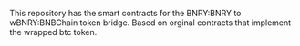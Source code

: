 This repository has the smart contracts for the BNRY:BNRY to wBNRY:BNBChain token bridge. 
Based on orginal contracts that implement the wrapped btc token.
